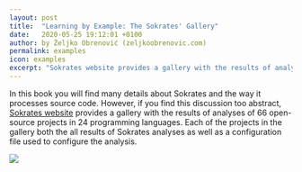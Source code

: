 ```yaml
---
layout: post
title:  "Learning by Example: The Sokrates' Gallery"
date:   2020-05-25 19:12:01 +0100
author: by Željko Obrenović (zeljkoobrenovic.com)
permalink: examples
icon: examples
excerpt: "Sokrates website provides a gallery with the results of analyses of 66 open-source projects in 24 programming languages. Each of the projects in the gallery both the all results of Sokrates analyses as well as a configuration file used to configure the analysis."
---
```


In this book you will find many details about Sokrates and the way it processes source code. However, if you find this discussion too abstract, [Sokrates website](https://www.sokrates.dev/) provides a gallery with the results of analyses of 66 open-source projects in 24 programming languages. Each of the projects in the gallery both the all results of Sokrates analyses as well as a configuration file used to configure the analysis.



![](assets/images/sokrates/sokrates-gallery.png)
